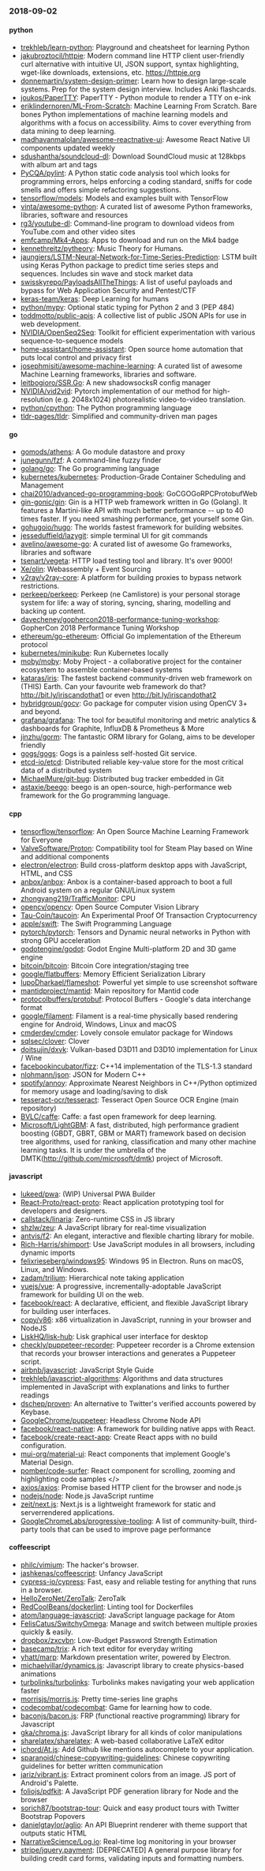 ### 2018-09-02

#### python
* [trekhleb/learn-python](https://github.com/trekhleb/learn-python):  Playground and cheatsheet for learning Python
* [jakubroztocil/httpie](https://github.com/jakubroztocil/httpie): Modern command line HTTP client  user-friendly curl alternative with intuitive UI, JSON support, syntax highlighting, wget-like downloads, extensions, etc. https://httpie.org
* [donnemartin/system-design-primer](https://github.com/donnemartin/system-design-primer): Learn how to design large-scale systems. Prep for the system design interview. Includes Anki flashcards.
* [joukos/PaperTTY](https://github.com/joukos/PaperTTY): PaperTTY - Python module to render a TTY on e-ink
* [eriklindernoren/ML-From-Scratch](https://github.com/eriklindernoren/ML-From-Scratch): Machine Learning From Scratch. Bare bones Python implementations of machine learning models and algorithms with a focus on accessibility. Aims to cover everything from data mining to deep learning.
* [madhavanmalolan/awesome-reactnative-ui](https://github.com/madhavanmalolan/awesome-reactnative-ui): Awesome React Native UI components updated weekly
* [sdushantha/soundcloud-dl](https://github.com/sdushantha/soundcloud-dl):  Download SoundCloud music at 128kbps with album art and tags
* [PyCQA/pylint](https://github.com/PyCQA/pylint): A Python static code analysis tool which looks for programming errors, helps enforcing a coding standard, sniffs for code smells and offers simple refactoring suggestions.
* [tensorflow/models](https://github.com/tensorflow/models): Models and examples built with TensorFlow
* [vinta/awesome-python](https://github.com/vinta/awesome-python): A curated list of awesome Python frameworks, libraries, software and resources
* [rg3/youtube-dl](https://github.com/rg3/youtube-dl): Command-line program to download videos from YouTube.com and other video sites
* [emfcamp/Mk4-Apps](https://github.com/emfcamp/Mk4-Apps): Apps to download and run on the Mk4 badge
* [kennethreitz/pytheory](https://github.com/kennethreitz/pytheory): Music Theory for Humans.
* [jaungiers/LSTM-Neural-Network-for-Time-Series-Prediction](https://github.com/jaungiers/LSTM-Neural-Network-for-Time-Series-Prediction): LSTM built using Keras Python package to predict time series steps and sequences. Includes sin wave and stock market data
* [swisskyrepo/PayloadsAllTheThings](https://github.com/swisskyrepo/PayloadsAllTheThings): A list of useful payloads and bypass for Web Application Security and Pentest/CTF
* [keras-team/keras](https://github.com/keras-team/keras): Deep Learning for humans
* [python/mypy](https://github.com/python/mypy): Optional static typing for Python 2 and 3 (PEP 484)
* [toddmotto/public-apis](https://github.com/toddmotto/public-apis): A collective list of public JSON APIs for use in web development.
* [NVIDIA/OpenSeq2Seq](https://github.com/NVIDIA/OpenSeq2Seq): Toolkit for efficient experimentation with various sequence-to-sequence models
* [home-assistant/home-assistant](https://github.com/home-assistant/home-assistant):  Open source home automation that puts local control and privacy first
* [josephmisiti/awesome-machine-learning](https://github.com/josephmisiti/awesome-machine-learning): A curated list of awesome Machine Learning frameworks, libraries and software.
* [leitbogioro/SSR.Go](https://github.com/leitbogioro/SSR.Go): A new shadowsocksR config manager
* [NVIDIA/vid2vid](https://github.com/NVIDIA/vid2vid): Pytorch implementation of our method for high-resolution (e.g. 2048x1024) photorealistic video-to-video translation.
* [python/cpython](https://github.com/python/cpython): The Python programming language
* [tldr-pages/tldr](https://github.com/tldr-pages/tldr):  Simplified and community-driven man pages

#### go
* [gomods/athens](https://github.com/gomods/athens): A Go module datastore and proxy
* [junegunn/fzf](https://github.com/junegunn/fzf):  A command-line fuzzy finder
* [golang/go](https://github.com/golang/go): The Go programming language
* [kubernetes/kubernetes](https://github.com/kubernetes/kubernetes): Production-Grade Container Scheduling and Management
* [chai2010/advanced-go-programming-book](https://github.com/chai2010/advanced-go-programming-book):  GoCGOGoRPCProtobufWeb
* [gin-gonic/gin](https://github.com/gin-gonic/gin): Gin is a HTTP web framework written in Go (Golang). It features a Martini-like API with much better performance -- up to 40 times faster. If you need smashing performance, get yourself some Gin.
* [gohugoio/hugo](https://github.com/gohugoio/hugo): The worlds fastest framework for building websites.
* [jesseduffield/lazygit](https://github.com/jesseduffield/lazygit): simple terminal UI for git commands
* [avelino/awesome-go](https://github.com/avelino/awesome-go): A curated list of awesome Go frameworks, libraries and software
* [tsenart/vegeta](https://github.com/tsenart/vegeta): HTTP load testing tool and library. It's over 9000!
* [Xe/olin](https://github.com/Xe/olin): Webassembly + Event Sourcing
* [v2ray/v2ray-core](https://github.com/v2ray/v2ray-core): A platform for building proxies to bypass network restrictions.
* [perkeep/perkeep](https://github.com/perkeep/perkeep): Perkeep (ne Camlistore) is your personal storage system for life: a way of storing, syncing, sharing, modelling and backing up content.
* [davecheney/gophercon2018-performance-tuning-workshop](https://github.com/davecheney/gophercon2018-performance-tuning-workshop): GopherCon 2018 Performance Tuning Workshop
* [ethereum/go-ethereum](https://github.com/ethereum/go-ethereum): Official Go implementation of the Ethereum protocol
* [kubernetes/minikube](https://github.com/kubernetes/minikube): Run Kubernetes locally
* [moby/moby](https://github.com/moby/moby): Moby Project - a collaborative project for the container ecosystem to assemble container-based systems
* [kataras/iris](https://github.com/kataras/iris): The fastest backend community-driven web framework on (THIS) Earth. Can your favourite web framework do that?  http://bit.ly/iriscandothat1 or even http://bit.ly/iriscandothat2
* [hybridgroup/gocv](https://github.com/hybridgroup/gocv): Go package for computer vision using OpenCV 3+ and beyond.
* [grafana/grafana](https://github.com/grafana/grafana): The tool for beautiful monitoring and metric analytics & dashboards for Graphite, InfluxDB & Prometheus & More
* [jinzhu/gorm](https://github.com/jinzhu/gorm): The fantastic ORM library for Golang, aims to be developer friendly
* [gogs/gogs](https://github.com/gogs/gogs): Gogs is a painless self-hosted Git service.
* [etcd-io/etcd](https://github.com/etcd-io/etcd): Distributed reliable key-value store for the most critical data of a distributed system
* [MichaelMure/git-bug](https://github.com/MichaelMure/git-bug): Distributed bug tracker embedded in Git
* [astaxie/beego](https://github.com/astaxie/beego): beego is an open-source, high-performance web framework for the Go programming language.

#### cpp
* [tensorflow/tensorflow](https://github.com/tensorflow/tensorflow): An Open Source Machine Learning Framework for Everyone
* [ValveSoftware/Proton](https://github.com/ValveSoftware/Proton): Compatibility tool for Steam Play based on Wine and additional components
* [electron/electron](https://github.com/electron/electron): Build cross-platform desktop apps with JavaScript, HTML, and CSS
* [anbox/anbox](https://github.com/anbox/anbox): Anbox is a container-based approach to boot a full Android system on a regular GNU/Linux system
* [zhongyang219/TrafficMonitor](https://github.com/zhongyang219/TrafficMonitor): CPU
* [opencv/opencv](https://github.com/opencv/opencv): Open Source Computer Vision Library
* [Tau-Coin/taucoin](https://github.com/Tau-Coin/taucoin): An Experimental Proof Of Transaction Cryptocurrency
* [apple/swift](https://github.com/apple/swift): The Swift Programming Language
* [pytorch/pytorch](https://github.com/pytorch/pytorch): Tensors and Dynamic neural networks in Python with strong GPU acceleration
* [godotengine/godot](https://github.com/godotengine/godot): Godot Engine  Multi-platform 2D and 3D game engine
* [bitcoin/bitcoin](https://github.com/bitcoin/bitcoin): Bitcoin Core integration/staging tree
* [google/flatbuffers](https://github.com/google/flatbuffers): Memory Efficient Serialization Library
* [lupoDharkael/flameshot](https://github.com/lupoDharkael/flameshot): Powerful yet simple to use screenshot software
* [mantidproject/mantid](https://github.com/mantidproject/mantid): Main repository for Mantid code
* [protocolbuffers/protobuf](https://github.com/protocolbuffers/protobuf): Protocol Buffers - Google's data interchange format
* [google/filament](https://github.com/google/filament): Filament is a real-time physically based rendering engine for Android, Windows, Linux and macOS
* [cmderdev/cmder](https://github.com/cmderdev/cmder): Lovely console emulator package for Windows
* [sqlsec/clover](https://github.com/sqlsec/clover): Clover
* [doitsujin/dxvk](https://github.com/doitsujin/dxvk): Vulkan-based D3D11 and D3D10 implementation for Linux / Wine
* [facebookincubator/fizz](https://github.com/facebookincubator/fizz): C++14 implementation of the TLS-1.3 standard
* [nlohmann/json](https://github.com/nlohmann/json): JSON for Modern C++
* [spotify/annoy](https://github.com/spotify/annoy): Approximate Nearest Neighbors in C++/Python optimized for memory usage and loading/saving to disk
* [tesseract-ocr/tesseract](https://github.com/tesseract-ocr/tesseract): Tesseract Open Source OCR Engine (main repository)
* [BVLC/caffe](https://github.com/BVLC/caffe): Caffe: a fast open framework for deep learning.
* [Microsoft/LightGBM](https://github.com/Microsoft/LightGBM): A fast, distributed, high performance gradient boosting (GBDT, GBRT, GBM or MART) framework based on decision tree algorithms, used for ranking, classification and many other machine learning tasks. It is under the umbrella of the DMTK(http://github.com/microsoft/dmtk) project of Microsoft.

#### javascript
* [lukeed/pwa](https://github.com/lukeed/pwa): (WIP) Universal PWA Builder
* [React-Proto/react-proto](https://github.com/React-Proto/react-proto):  React application prototyping tool for developers and designers.
* [callstack/linaria](https://github.com/callstack/linaria): Zero-runtime CSS in JS library
* [shzlw/zeu](https://github.com/shzlw/zeu): A JavaScript library for real-time visualization
* [antvis/f2](https://github.com/antvis/f2): An elegant, interactive and flexible charting library for mobile.
* [Rich-Harris/shimport](https://github.com/Rich-Harris/shimport): Use JavaScript modules in all browsers, including dynamic imports
* [felixrieseberg/windows95](https://github.com/felixrieseberg/windows95):  Windows 95 in Electron. Runs on macOS, Linux, and Windows.
* [zadam/trilium](https://github.com/zadam/trilium): Hierarchical note taking application
* [vuejs/vue](https://github.com/vuejs/vue):  A progressive, incrementally-adoptable JavaScript framework for building UI on the web.
* [facebook/react](https://github.com/facebook/react): A declarative, efficient, and flexible JavaScript library for building user interfaces.
* [copy/v86](https://github.com/copy/v86): x86 virtualization in JavaScript, running in your browser and NodeJS
* [LiskHQ/lisk-hub](https://github.com/LiskHQ/lisk-hub):  Lisk graphical user interface for desktop
* [checkly/puppeteer-recorder](https://github.com/checkly/puppeteer-recorder): Puppeteer recorder is a Chrome extension that records your browser interactions and generates a Puppeteer script.
* [airbnb/javascript](https://github.com/airbnb/javascript): JavaScript Style Guide
* [trekhleb/javascript-algorithms](https://github.com/trekhleb/javascript-algorithms): Algorithms and data structures implemented in JavaScript with explanations and links to further readings
* [dschep/proven](https://github.com/dschep/proven):  An alternative to Twitter's verified accounts powered by Keybase.
* [GoogleChrome/puppeteer](https://github.com/GoogleChrome/puppeteer): Headless Chrome Node API
* [facebook/react-native](https://github.com/facebook/react-native): A framework for building native apps with React.
* [facebook/create-react-app](https://github.com/facebook/create-react-app): Create React apps with no build configuration.
* [mui-org/material-ui](https://github.com/mui-org/material-ui): React components that implement Google's Material Design.
* [pomber/code-surfer](https://github.com/pomber/code-surfer): React component for scrolling, zooming and highlighting code samples </>
* [axios/axios](https://github.com/axios/axios): Promise based HTTP client for the browser and node.js
* [nodejs/node](https://github.com/nodejs/node): Node.js JavaScript runtime 
* [zeit/next.js](https://github.com/zeit/next.js): Next.js is a lightweight framework for static and serverrendered applications.
* [GoogleChromeLabs/progressive-tooling](https://github.com/GoogleChromeLabs/progressive-tooling): A list of community-built, third-party tools that can be used to improve page performance

#### coffeescript
* [philc/vimium](https://github.com/philc/vimium): The hacker's browser.
* [jashkenas/coffeescript](https://github.com/jashkenas/coffeescript): Unfancy JavaScript
* [cypress-io/cypress](https://github.com/cypress-io/cypress): Fast, easy and reliable testing for anything that runs in a browser.
* [HelloZeroNet/ZeroTalk](https://github.com/HelloZeroNet/ZeroTalk): ZeroTalk
* [RedCoolBeans/dockerlint](https://github.com/RedCoolBeans/dockerlint): Linting tool for Dockerfiles
* [atom/language-javascript](https://github.com/atom/language-javascript): JavaScript language package for Atom
* [FelisCatus/SwitchyOmega](https://github.com/FelisCatus/SwitchyOmega): Manage and switch between multiple proxies quickly & easily.
* [dropbox/zxcvbn](https://github.com/dropbox/zxcvbn): Low-Budget Password Strength Estimation
* [basecamp/trix](https://github.com/basecamp/trix): A rich text editor for everyday writing
* [yhatt/marp](https://github.com/yhatt/marp): Markdown presentation writer, powered by Electron.
* [michaelvillar/dynamics.js](https://github.com/michaelvillar/dynamics.js): Javascript library to create physics-based animations
* [turbolinks/turbolinks](https://github.com/turbolinks/turbolinks): Turbolinks makes navigating your web application faster
* [morrisjs/morris.js](https://github.com/morrisjs/morris.js): Pretty time-series line graphs
* [codecombat/codecombat](https://github.com/codecombat/codecombat): Game for learning how to code.
* [baconjs/bacon.js](https://github.com/baconjs/bacon.js): FRP (functional reactive programming) library for Javascript
* [gka/chroma.js](https://github.com/gka/chroma.js): JavaScript library for all kinds of color manipulations
* [sharelatex/sharelatex](https://github.com/sharelatex/sharelatex): A web-based collaborative LaTeX editor
* [ichord/At.js](https://github.com/ichord/At.js): Add Github like mentions autocomplete to your application.
* [sparanoid/chinese-copywriting-guidelines](https://github.com/sparanoid/chinese-copywriting-guidelines): Chinese copywriting guidelines for better written communication
* [jariz/vibrant.js](https://github.com/jariz/vibrant.js): Extract prominent colors from an image. JS port of Android's Palette.
* [foliojs/pdfkit](https://github.com/foliojs/pdfkit): A JavaScript PDF generation library for Node and the browser
* [sorich87/bootstrap-tour](https://github.com/sorich87/bootstrap-tour): Quick and easy product tours with Twitter Bootstrap Popovers
* [danielgtaylor/aglio](https://github.com/danielgtaylor/aglio): An API Blueprint renderer with theme support that outputs static HTML
* [NarrativeScience/Log.io](https://github.com/NarrativeScience/Log.io): Real-time log monitoring in your browser
* [stripe/jquery.payment](https://github.com/stripe/jquery.payment): [DEPRECATED] A general purpose library for building credit card forms, validating inputs and formatting numbers.
